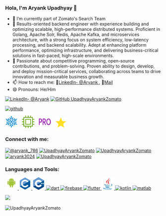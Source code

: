 ### Hola, I'm Aryank Upadhyay 👋


- 🔭 I’m currently part of Zomato's Search Team
- 🤔 Results-oriented backend engineer with experience building and optimizing scalable, high-performance distributed systems. Proficient in Golang, Apache Solr, Redis, Apache Kafka, and microservices architecture, with a strong focus on system efficiency, low-latency processing, and backend scalability. Adept at enhancing platform performance, optimizing infrastructure, and delivering business-critical solutions in fast-paced, high-scale environments.
- 💬 Passionate about competitive programming, open-source contributions, and problem-solving. Proven ability to design, develop, and deploy mission-critical services, collaborating across teams to drive innovation and measurable business growth.
- 📫 How to reach me:  📧[LinkedIn- @Aryank ](https://www.linkedin.com/in/aryank-upadhyay-6311641b9/) , 📧[Mail](mailto:iamUpadhyayAryankZomato@gmailcom)
- 😄 Pronouns: He/Him

 [![LinkedIn- @Aryank ](https://img.shields.io/badge/-Aryank-blue?style=flat-square&logo=Linkedin&logoColor=white&link=https://www.linkedin.com/in/aryank-upadhyay-6311641b9/)](https://www.linkedin.com/in/aryank-upadhyay-6311641b9/)
[![GitHub UpadhyayAryankZomato](https://img.shields.io/github/followers/UpadhyayAryankZomato?label=follow&style=social)](https://github.com/AryankUadhyay)
<br/> 
<!-- <p align="left"> <img src="https://komarev.com/ghpvc/?username=UpadhyayAryankZomato&label=Profile views&color=008000&style=flat" alt="UpadhyayAryankZomato" /> </p> -->

<!-- <p align="left"> <a href="https://github.com/ryo-ma/github-profile-trophy"><img src="https://github-profile-trophy.vercel.app/?username=UpadhyayAryankZomato" alt="UpadhyayAryankZomato" /></a> </p> -->

[<img src='https://cdn.jsdelivr.net/npm/simple-icons@3.0.1/icons/github.svg' alt='github' height='40'>](https://github.com/UpadhyayAryankZomato)  

<a href='https://archiveprogram.github.com/'><img src='https://raw.githubusercontent.com/acervenky/animated-github-badges/master/assets/acbadge.gif' width='40' height='40'></a> <a href='https://docs.github.com/en/developers'><img src='https://raw.githubusercontent.com/acervenky/animated-github-badges/master/assets/devbadge.gif' width='40' height='40'></a> <a href='https://github.com/pricing'><img src='https://raw.githubusercontent.com/acervenky/animated-github-badges/master/assets/pro.gif' width='40' height='40'></a> <a href='https://stars.github.com/'><img src='https://raw.githubusercontent.com/acervenky/animated-github-badges/master/assets/starbadge.gif' width='35' height='35'></a> 


<h3 align="left">Connect with me:</h3>
<p align="left">
<a href="https://twitter.com/@aryank_786" target="blank"><img align="center" src="https://raw.githubusercontent.com/rahuldkjain/github-profile-readme-generator/master/src/images/icons/Social/twitter.svg" alt="@aryank_786" height="30" width="40" /></a>
<a href="https://www.linkedin.com/in/aryank-upadhyay-6311641b9/" target="blank"><img align="center" src="https://raw.githubusercontent.com/rahuldkjain/github-profile-readme-generator/master/src/images/icons/Social/linked-in-alt.svg" alt="UpadhyayAryankZomato" height="30" width="40" /></a>
<a href="https://instagram.com/UpadhyayAryankZomato" target="blank"><img align="center" src="https://raw.githubusercontent.com/rahuldkjain/github-profile-readme-generator/master/src/images/icons/Social/instagram.svg" alt="UpadhyayAryankZomato" height="30" width="40" /></a>
<a href="https://codeforces.com/profile/aryank3024" target="blank"><img align="center" src="https://raw.githubusercontent.com/rahuldkjain/github-profile-readme-generator/master/src/images/icons/Social/codeforces.svg" alt="aryank3024" height="30" width="40" /></a>
<a href="https://www.leetcode.com/UpadhyayAryankZomato" target="blank"><img align="center" src="https://raw.githubusercontent.com/rahuldkjain/github-profile-readme-generator/master/src/images/icons/Social/leet-code.svg" alt="UpadhyayAryankZomato" height="30" width="40" /></a>
</p>

<h3 align="left">Languages and Tools:</h3>
<p align="left"> <a href="https://developer.android.com" target="_blank" rel="noreferrer"> <img src="https://raw.githubusercontent.com/devicons/devicon/master/icons/android/android-original-wordmark.svg" alt="android" width="40" height="40"/> </a> <a href="https://www.cprogramming.com/" target="_blank" rel="noreferrer"> <img src="https://raw.githubusercontent.com/devicons/devicon/master/icons/c/c-original.svg" alt="c" width="40" height="40"/> </a> <a href="https://www.w3schools.com/cpp/" target="_blank" rel="noreferrer"> <img src="https://raw.githubusercontent.com/devicons/devicon/master/icons/cplusplus/cplusplus-original.svg" alt="cplusplus" width="40" height="40"/> </a> <a href="https://dart.dev" target="_blank" rel="noreferrer"> <img src="https://www.vectorlogo.zone/logos/dartlang/dartlang-icon.svg" alt="dart" width="40" height="40"/> </a> <a href="https://firebase.google.com/" target="_blank" rel="noreferrer"> <img src="https://www.vectorlogo.zone/logos/firebase/firebase-icon.svg" alt="firebase" width="40" height="40"/> </a> <a href="https://flutter.dev" target="_blank" rel="noreferrer"> <img src="https://www.vectorlogo.zone/logos/flutterio/flutterio-icon.svg" alt="flutter" width="40" height="40"/> </a> <a href="https://www.java.com" target="_blank" rel="noreferrer"> <img src="https://raw.githubusercontent.com/devicons/devicon/master/icons/java/java-original.svg" alt="java" width="40" height="40"/> </a> <a href="https://kotlinlang.org" target="_blank" rel="noreferrer"> <img src="https://www.vectorlogo.zone/logos/kotlinlang/kotlinlang-icon.svg" alt="kotlin" width="40" height="40"/> </a> <a href="https://www.mathworks.com/" target="_blank" rel="noreferrer"> <img src="https://upload.wikimedia.org/wikipedia/commons/2/21/Matlab_Logo.png" alt="matlab" width="40" height="40"/> </a> </p>


 <img src="https://github-readme-stats.vercel.app/api?username=UpadhyayAryankZomato&&show_icons=true&title_color=fffff9&icon_color=ffffff&text_color=088000&bg_color=191919">
<!-- <p><img align="left" src="https://github-readme-stats.vercel.app/api/top-langs?username=UpadhyayAryankZomato&show_icons=true&locale=en&layout=compact" alt="UpadhyayAryankZomato" /></p> -->

<!-- <p>&nbsp;<img align="center" src="https://github-readme-stats.vercel.app/api?username=UpadhyayAryankZomato&show_icons=true&locale=en" alt="UpadhyayAryankZomato" /></p> -->
<!-- 
<p><img align="center" src="https://github-readme-streak-stats.herokuapp.com/?user=UpadhyayAryankZomato&" alt="UpadhyayAryankZomato" /></p> -->
<div align="center">
  <p><img align="left" src="https://github-readme-streak-stats.herokuapp.com/?user=UpadhyayAryankZomato&theme=gotham" alt="UpadhyayAryankZomato" /></p>
</div>

